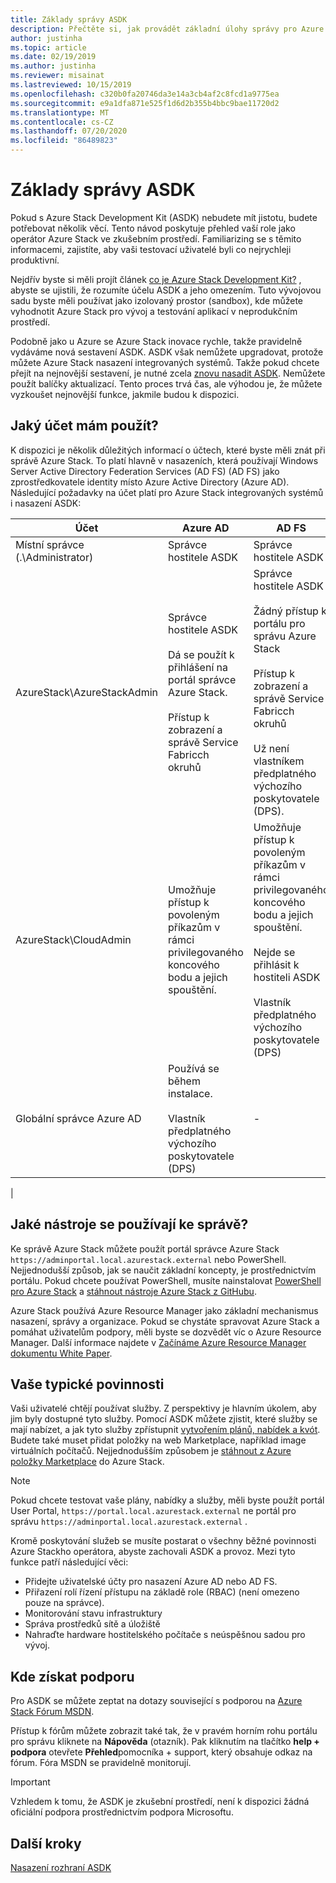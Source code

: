 ```yaml
---
title: Základy správy ASDK
description: Přečtěte si, jak provádět základní úlohy správy pro Azure Stack Development Kit (ASDK).
author: justinha
ms.topic: article
ms.date: 02/19/2019
ms.author: justinha
ms.reviewer: misainat
ms.lastreviewed: 10/15/2019
ms.openlocfilehash: c320b0fa20746da3e14a3cb4af2c8fcd1a9775ea
ms.sourcegitcommit: e9a1dfa871e525f1d6d2b355b4bbc9bae11720d2
ms.translationtype: MT
ms.contentlocale: cs-CZ
ms.lasthandoff: 07/20/2020
ms.locfileid: "86489823"
---
```

# <a name="asdk-admin-basics"></a>Základy správy ASDK
Pokud s Azure Stack Development Kit (ASDK) nebudete mít jistotu, budete potřebovat několik věcí. Tento návod poskytuje přehled vaší role jako operátor Azure Stack ve zkušebním prostředí. Familiarizing se s těmito informacemi, zajistíte, aby vaši testovací uživatelé byli co nejrychleji produktivní.

Nejdřív byste si měli projít článek [co je Azure Stack Development Kit?](asdk-what-is.md) , abyste se ujistili, že rozumíte účelu ASDK a jeho omezením. Tuto vývojovou sadu byste měli používat jako izolovaný prostor (sandbox), kde můžete vyhodnotit Azure Stack pro vývoj a testování aplikací v neprodukčním prostředí. 

Podobně jako u Azure se Azure Stack inovace rychle, takže pravidelně vydáváme nová sestavení ASDK. ASDK však nemůžete upgradovat, protože můžete Azure Stack nasazení integrovaných systémů. Takže pokud chcete přejít na nejnovější sestavení, je nutné zcela [znovu nasadit ASDK](asdk-redeploy.md). Nemůžete použít balíčky aktualizací. Tento proces trvá čas, ale výhodou je, že můžete vyzkoušet nejnovější funkce, jakmile budou k dispozici. 

## <a name="what-account-should-i-use"></a>Jaký účet mám použít?
K dispozici je několik důležitých informací o účtech, které byste měli znát při správě Azure Stack. To platí hlavně v nasazeních, která používají Windows Server Active Directory Federation Services (AD FS) (AD FS) jako zprostředkovatele identity místo Azure Active Directory (Azure AD). Následující požadavky na účet platí pro Azure Stack integrovaných systémů i nasazení ASDK:

|Účet|Azure AD|AD FS|
|-----|-----|-----|
|Místní správce (.\Administrator)|Správce hostitele ASDK|Správce hostitele ASDK|
|AzureStack\AzureStackAdmin|Správce hostitele ASDK<br><br>Dá se použít k přihlášení na portál správce Azure Stack.<br><br>Přístup k zobrazení a správě Service Fabricch okruhů|Správce hostitele ASDK<br><br>Žádný přístup k portálu pro správu Azure Stack<br><br>Přístup k zobrazení a správě Service Fabricch okruhů<br><br>Už není vlastníkem předplatného výchozího poskytovatele (DPS).|
|AzureStack\CloudAdmin|Umožňuje přístup k povoleným příkazům v rámci privilegovaného koncového bodu a jejich spouštění.|Umožňuje přístup k povoleným příkazům v rámci privilegovaného koncového bodu a jejich spouštění.<br><br>Nejde se přihlásit k hostiteli ASDK<br><br>Vlastník předplatného výchozího poskytovatele (DPS)|
|Globální správce Azure AD|Používá se během instalace.<br><br>Vlastník předplatného výchozího poskytovatele (DPS)|-|
|

## <a name="what-tools-do-i-use-to-manage"></a>Jaké nástroje se používají ke správě?
Ke správě Azure Stack můžete použít portál správce Azure Stack `https://adminportal.local.azurestack.external` nebo PowerShell. Nejjednodušší způsob, jak se naučit základní koncepty, je prostřednictvím portálu. Pokud chcete používat PowerShell, musíte nainstalovat [PowerShell pro Azure Stack](asdk-post-deploy.md#install-azure-stack-powershell) a [stáhnout nástroje Azure Stack z GitHubu](asdk-post-deploy.md#download-the-azure-stack-tools).

Azure Stack používá Azure Resource Manager jako základní mechanismus nasazení, správy a organizace. Pokud se chystáte spravovat Azure Stack a pomáhat uživatelům podpory, měli byste se dozvědět víc o Azure Resource Manager. Další informace najdete v [Začínáme Azure Resource Manager dokumentu White Paper](https://download.microsoft.com/download/E/A/4/EA4017B5-F2ED-449A-897E-BD92E42479CE/Getting_Started_With_Azure_Resource_Manager_white_paper_EN_US.pdf).

## <a name="your-typical-responsibilities"></a>Vaše typické povinnosti
Vaši uživatelé chtějí používat služby. Z perspektivy je hlavním úkolem, aby jim byly dostupné tyto služby. Pomocí ASDK můžete zjistit, které služby se mají nabízet, a jak tyto služby zpřístupnit [vytvořením plánů, nabídek a kvót](../operator/tutorial-offer-services.md?view=azs-2002). Budete také muset přidat položky na web Marketplace, například image virtuálních počítačů. Nejjednodušším způsobem je [stáhnout z Azure položky Marketplace](../operator/azure-stack-create-and-publish-marketplace-item.md) do Azure Stack.

> [!NOTE]
> Pokud chcete testovat vaše plány, nabídky a služby, měli byste použít portál User Portal, `https://portal.local.azurestack.external` ne portál pro správu `https://adminportal.local.azurestack.external` .

Kromě poskytování služeb se musíte postarat o všechny běžné povinnosti Azure Stackho operátora, abyste zachovali ASDK a provoz. Mezi tyto funkce patří následující věci:
- Přidejte uživatelské účty pro nasazení Azure AD nebo AD FS.
- Přiřazení rolí řízení přístupu na základě role (RBAC) (není omezeno pouze na správce).
- Monitorování stavu infrastruktury
- Správa prostředků sítě a úložiště
- Nahraďte hardware hostitelského počítače s neúspěšnou sadou pro vývoj.

## <a name="where-to-get-support"></a>Kde získat podporu
Pro ASDK se můžete zeptat na dotazy související s podporou na [Azure Stack Fórum MSDN](https://social.msdn.microsoft.com/Forums/azure/home?forum=azurestack).

Přístup k fórům můžete zobrazit také tak, že v pravém horním rohu portálu pro správu kliknete na **Nápověda** (otazník). Pak kliknutím na tlačítko **help + podpora** otevřete **Přehled**pomocníka + support, který obsahuje odkaz na fórum. Fóra MSDN se pravidelně monitorují.  

> [!IMPORTANT]
> Vzhledem k tomu, že ASDK je zkušební prostředí, není k dispozici žádná oficiální podpora prostřednictvím podpora Microsoftu.

## <a name="next-steps"></a>Další kroky
[Nasazení rozhraní ASDK](asdk-install.md)
